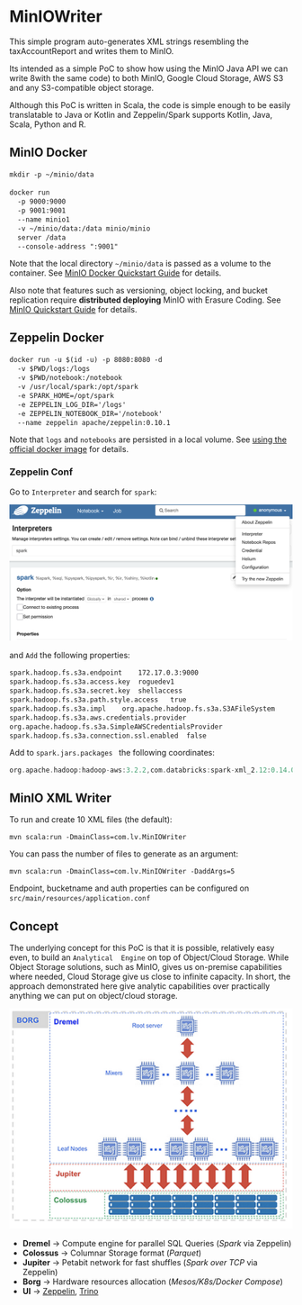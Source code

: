 # MinIOWriter
This simple program auto-generates XML strings resembling the taxAccountReport and writes them to MinIO.

Its intended as a simple PoC to show how using the MinIO Java API we can write 8with the same code) to both MinIO,
Google Cloud Storage, AWS S3 and any S3-compatible object storage.

Although this PoC is written in Scala, the code is simple enough to be easily translatable to Java or Kotlin and Zeppelin/Spark supports Kotlin, Java, Scala, Python and R. 

## MinIO Docker

```shell
mkdir -p ~/minio/data

docker run
  -p 9000:9000
  -p 9001:9001
  --name minio1
  -v ~/minio/data:/data minio/minio
  server /data
  --console-address ":9001"
```
Note that the local directory `~/minio/data` is passed as a volume to the container. See [MinIO Docker Quickstart Guide](https://docs.min.io/docs/minio-docker-quickstart-guide) for details.

Also note that features such as versioning, object locking, and bucket replication
require **distributed deploying** MinIO with Erasure Coding. See [MinIO Quickstart Guide](https://docs.min.io/docs/minio-quickstart-guide.html) for details.

## Zeppelin Docker
```shell
docker run -u $(id -u) -p 8080:8080 -d
  -v $PWD/logs:/logs 
  -v $PWD/notebook:/notebook
  -v /usr/local/spark:/opt/spark
  -e SPARK_HOME=/opt/spark
  -e ZEPPELIN_LOG_DIR='/logs' 
  -e ZEPPELIN_NOTEBOOK_DIR='/notebook' 
  --name zeppelin apache/zeppelin:0.10.1
```
Note that `logs` and `notebooks` are persisted in a local volume. See [using the official docker image](https://zeppelin.apache.org/docs/latest/quickstart/install.html#using-the-official-docker-image) for details.

### Zeppelin Conf
Go to `Interpreter` and search for `spark`:

![Zeppelin Interpreters Configuration](/imgs/zepconf.png)

and `Add` the following properties:
```properties
spark.hadoop.fs.s3a.endpoint	172.17.0.3:9000
spark.hadoop.fs.s3a.access.key	roguedev1
spark.hadoop.fs.s3a.secret.key	shellaccess
spark.hadoop.fs.s3a.path.style.access	true
spark.hadoop.fs.s3a.impl	org.apache.hadoop.fs.s3a.S3AFileSystem
spark.hadoop.fs.s3a.aws.credentials.provider	org.apache.hadoop.fs.s3a.SimpleAWSCredentialsProvider
spark.hadoop.fs.s3a.connection.ssl.enabled	false
```

Add to `spark.jars.packages ` the following coordinates:
```groovy
org.apache.hadoop:hadoop-aws:3.2.2,com.databricks:spark-xml_2.12:0.14.0
```

## MinIO XML Writer
To run and create 10 XML files (the default):
```shell
mvn scala:run -DmainClass=com.lv.MinIOWriter
```

You can pass the number of files to generate as an argument:
```shell
mvn scala:run -DmainClass=com.lv.MinIOWriter -DaddArgs=5
```

Endpoint, bucketname and auth properties can be configured on `src/main/resources/application.conf`

## Concept
The underlying concept for this PoC is that it is possible, relatively easy even, to build an `Analytical 
Engine` on top of Object/Cloud Storage. While Object Storage solutions, such as MinIO, gives us on-premise capabilities where needed,
Cloud Storage give us close to infinite capacity. In short, the approach demonstrated here give analytic capabilities
over practically anything we can put on object/cloud storage. 

![Big Query Architecture](/imgs/bqarch.png)

* __Dremel__ -> Compute engine for parallel SQL Queries (_Spark_ via Zeppelin)
* __Colossus__ -> Columnar Storage format (_Parquet_)
* __Jupiter__ -> Petabit network for fast shuffles (_Spark over TCP_ via Zeppelin)
* __Borg__ -> Hardware resources allocation (_Mesos/K8s/Docker Compose_)
* __UI__ -> [Zeppelin](https://zeppelin.apache.org/), [Trino](https://trino.io/)

